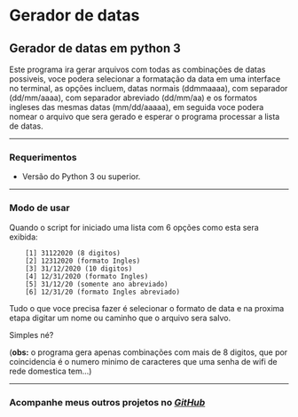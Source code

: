 # Gerador de datas

## Gerador de datas em python 3

Este programa ira gerar arquivos com todas as combinações de datas possiveis, voce podera selecionar a formatação da data em uma interface no terminal, as opções incluem, datas normais (ddmmaaaa), com separador (dd/mm/aaaa), com separador abreviado (dd/mm/aa) e os formatos ingleses das mesmas datas (mm/dd/aaaaa), em seguida voce podera nomear o arquivo que sera gerado e esperar o programa processar a lista de datas.
***
### Requerimentos

* Versão do Python 3 ou superior.
***
### Modo de usar

Quando o script for iniciado uma lista com 6 opções como esta sera exibida:

        [1] 31122020 (8 digitos)
        [2] 12312020 (formato Ingles)
        [3] 31/12/2020 (10 digitos)
        [4] 12/31/2020 (formato Ingles)
        [5] 31/12/20 (somente ano abreviado)
        [6] 12/31/20 (formato Ingles abreviado)
        
Tudo o que voce precisa fazer é selecionar o formato de data e na proxima etapa digitar um nome ou caminho que o arquivo sera salvo.

Simples né?

(**obs:** o programa gera apenas combinações com mais de 8 digitos, que por coincidencia é o numero minimo de caracteres que uma senha de wifi de rede domestica tem...)
***
### Acompanhe meus outros projetos no [*GitHub*](https://github.com/gustavocastag)
